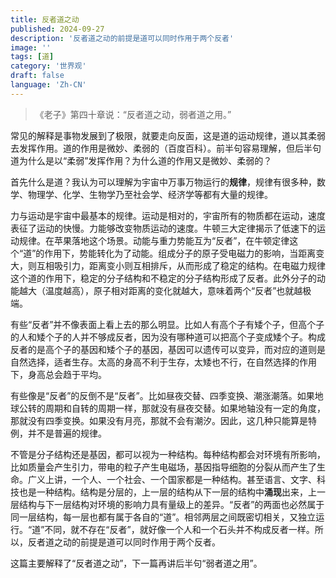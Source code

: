 ```yaml
---
title: 反者道之动
published: 2024-09-27
description: '反者道之动的前提是道可以同时作用于两个反者'
image: ''
tags: [道]
category: '世界观'
draft: false 
language: 'Zh-CN'
---
```


> 《老子》第四十章说：“反者道之动，弱者道之用。”

常见的解释是事物发展到了极限，就要走向反面，这是道的运动规律，道以其柔弱去发挥作用。道的作用是微妙、柔弱的（百度百科）。前半句容易理解，但后半句道为什么是以“柔弱”发挥作用？为什么道的作用又是微妙、柔弱的？

首先什么是道？我认为可以理解为宇宙中万事万物运行的**规律**，规律有很多种，数学、物理学、化学、生物学乃至社会学、经济学等都有大量的规律。

力与运动是宇宙中最基本的规律。运动是相对的，宇宙所有的物质都在运动，速度表征了运动的快慢。力能够改变物质运动的速度。牛顿三大定律揭示了低速下的运动规律。在苹果落地这个场景。动能与重力势能互为“反者”，在牛顿定律这个“道”的作用下，势能转化为了动能。组成分子的原子受电磁力的影响，当距离变大，则互相吸引力，距离变小则互相排斥，从而形成了稳定的结构。在电磁力规律这个道的作用下，稳定的分子结构和不稳定的分子结构形成了反者。此外分子的动能越大（温度越高），原子相对距离的变化就越大，意味着两个“反者”也就越极端。

有些“反者”并不像表面上看上去的那么明显。比如人有高个子有矮个子，但高个子的人和矮个子的人并不够成反者，因为没有哪种道可以把高个子变成矮个子。构成反者的是高个子的基因和矮个子的基因，基因可以遗传可以变异，而对应的道则是自然选择，适者生存。太高的身高不利于生存，太矮也不行，在自然选择的作用下，身高总会趋于平均。

有些像是“反者”的反倒不是“反者”。比如昼夜交替、四季变换、潮涨潮落。如果地球公转的周期和自转的周期一样，那就没有昼夜交替。如果地轴没有一定的角度，那就没有四季变换。如果没有月亮，那就不会有潮汐。因此，这几种只能算是特例，并不是普遍的规律。

不管是分子结构还是基因，都可以视为一种结构。每种结构都会对环境有所影响，比如质量会产生引力，带电的粒子产生电磁场，基因指导细胞的分裂从而产生了生命。广义上讲，一个人、一个社会、一个国家都是一种结构。甚至语言、文字、科技也是一种结构。结构是分层的，上一层的结构从下一层的结构中**涌现**出来，上一层结构与下一层结构对环境的影响力具有量级上的差异。“反者”的两面也必然属于同一层结构，每一层也都有属于各自的“道”。相邻两层之间既密切相关，又独立运行。“道”不同，就不存在“反者”，就好像一个人和一个石头并不构成反者一样。所以，反者道之动的前提是道可以同时作用于两个反者。

这篇主要解释了“反者道之动”，下一篇再讲后半句“弱者道之用”。
